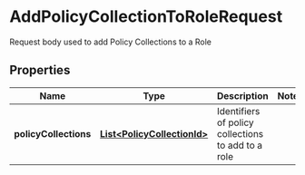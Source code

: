 

# AddPolicyCollectionToRoleRequest

Request body used to add Policy Collections to a Role

## Properties

Name | Type | Description | Notes
------------ | ------------- | ------------- | -------------
**policyCollections** | [**List&lt;PolicyCollectionId&gt;**](PolicyCollectionId.md) | Identifiers of policy collections to add to a role | 



